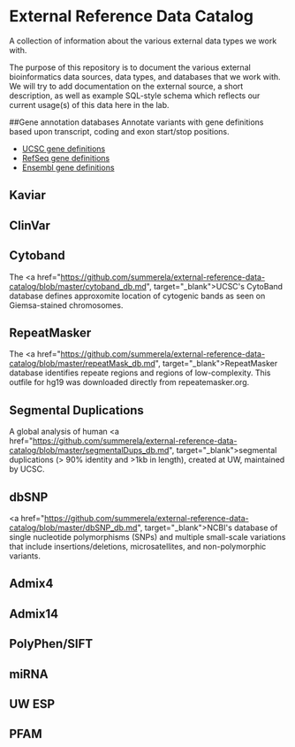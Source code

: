 # External Reference Data Catalog

A collection of information about the various external data types we work with. 

The purpose of this repository is to document the various external bioinformatics data sources, data types, and databases that we work with.  We will try to add documentation on the external source, a short description, as well as example SQL-style schema which reflects our current usage(s) of this data here in the lab.

##Gene annotation databases
Annotate variants with gene definitions based upon transcript, coding and exon start/stop positions. 
<ul>
<li><a href="https://github.com/summerela/external-reference-data-catalog/blob/master/UCSC_genedefs.md", target="_blank">UCSC gene definitions</a></li>
<li><a href="https://github.com/summerela/external-reference-data-catalog/blob/master/refseq_genedefs.md", target="_blank">RefSeq gene definitions</a></li>
<li><a href="https://github.com/summerela/external-reference-data-catalog/blob/master/ensembl_genedefs.md", target="_blank">Ensembl gene definitions</a></li>
</ul>

## Kaviar
## ClinVar

## Cytoband
The <a href="https://github.com/summerela/external-reference-data-catalog/blob/master/cytoband_db.md", target="_blank">UCSC's CytoBand database</a> defines approxomite location of cytogenic bands as seen on Giemsa-stained chromosomes. 

## RepeatMasker
The <a href="https://github.com/summerela/external-reference-data-catalog/blob/master/repeatMask_db.md", target="_blank">RepeatMasker database</a> identifies repeate regions and regions of low-complexity. This outfile for hg19 was downloaded directly from repeatemasker.org. 

## Segmental Duplications
A global analysis of human <a href="https://github.com/summerela/external-reference-data-catalog/blob/master/segmentalDups_db.md", target="_blank">segmental duplications</a> (> 90% identity and >1kb in length), created at UW, maintained by UCSC. 

## dbSNP
<a href="https://github.com/summerela/external-reference-data-catalog/blob/master/dbSNP_db.md", target="_blank">NCBI's database of single nucleotide polymorphisms</a> (SNPs) and multiple small-scale variations that include insertions/deletions, microsatellites, and non-polymorphic variants.
## Admix4
## Admix14
## PolyPhen/SIFT
## miRNA
## UW ESP
## PFAM
